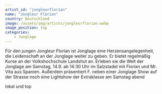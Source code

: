 ```yaml
---
artist_id: "jongleurflorian"
name: "Jongleur Florian"
country: Deutschland
image: /assets/img/artists/jongleurflorian.webp
image_position: top
categories:
    - Jonglage
---
```

Für den jungen Jongleur Florian ist Jonglage eine Herzensangelegenheit, die Leidenschaft an der Jonglage weiter zu geben. Er bietet regelmäßig Kurse an der Volkshochschule Landshut an. Erleben sie die Welt der Jonglage am Samstag, 14.9. ab 14:30 Uhr im Salzstadel mit Florian und Mr. Vita aus Spanien. Außerdem präsentiert F. neben einer Jonglage Show auf der Strasse noch eine Lightshow der Extraklasse am Samstag abend

lokal und top